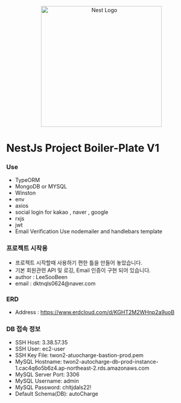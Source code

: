 <p align="center">
  <a href="http://nestjs.com/" target="blank"><img src="https://nestjs.com/img/logo_text.svg" width="320" alt="Nest Logo" /></a>
</p>

[circleci-image]: https://img.shields.io/circleci/build/github/nestjs/nest/master?token=abc123def456
[circleci-url]: https://circleci.com/gh/nestjs/nest

<h1>NestJs Project Boiler-Plate V1</h1>
<h3>Use</h3>
<ul>
<li>TypeORM</li>
<li>MongoDB or MYSQL</li>
<li>Winston</li>
<li>env</li>
<li>axios</li>
<li>social login for kakao , naver , google</li>
<li>rxjs</li>
<li>jwt</li>
<li>Email Verification Use nodemailer and handlebars template</li>
</ul>

<h3>프로젝트 시작용</h3>
<ul>
<li>프로젝트 시작할때 사용하기 편한 틀을 만들어 놓았습니다.</li>
<li>기본 회원관련 API 및 로깅, Email 인증이 구현 되어 있습니다.</li>
<li>author : LeeSooBeen</li>
<li>email : dktnqls0624@naver.com</li>
</ul>

<h3>ERD</h3>
<ul>
<li>Address : <a href="https://www.erdcloud.com/d/KGHT2M2WHnp2a9uoB">https://www.erdcloud.com/d/KGHT2M2WHnp2a9uoB</a></li>
</ul>

<h3>DB 접속 정보</h3>
<ul>
<li>SSH Host: 3.38.57.35</li>
<li>SSH User: ec2-user</li>
<li>SSH Key File: twon2-atuocharge-bastion-prod.pem</li>
<li>MySQL Hostname: twon2-autocharge-db-prod-instance-1.cac4q6o5b6z4.ap-northeast-2.rds.amazonaws.com</li>
<li>MySQL Server Port: 3306</li>
<li>MySQL Username: admin</li>
<li>MySQL Password: chltjdals22!</li>
<li>Default Schema(DB): autoCharge</li>
</ul>
